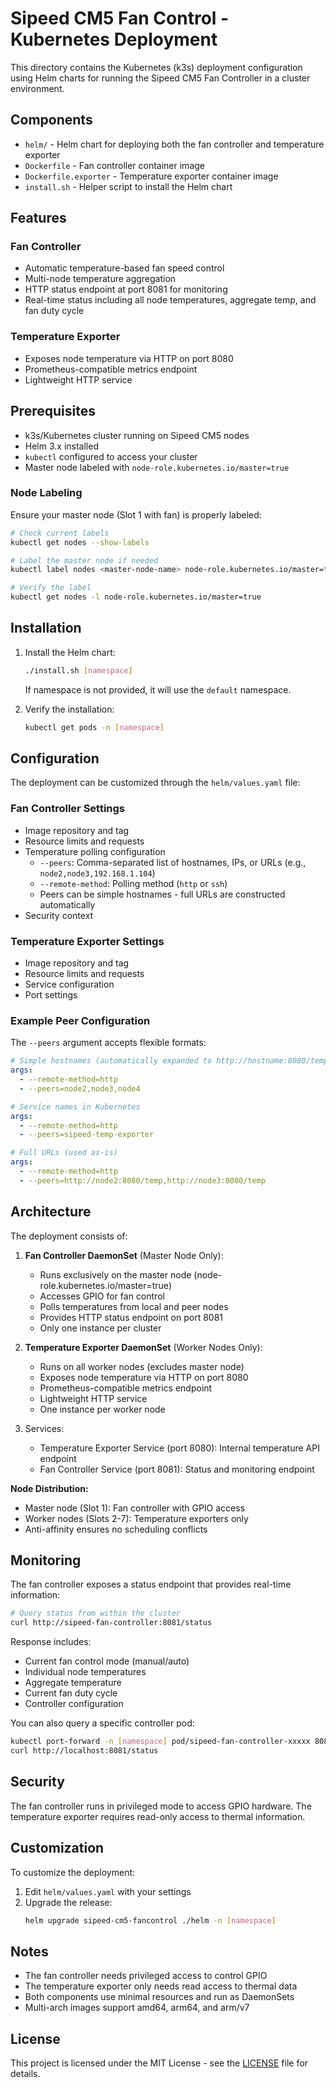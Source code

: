 # Sipeed CM5 Fan Control - Kubernetes Deployment

This directory contains the Kubernetes (k3s) deployment configuration using Helm charts for running the Sipeed CM5 Fan Controller in a cluster environment.

## Components

- `helm/` - Helm chart for deploying both the fan controller and temperature exporter
- `Dockerfile` - Fan controller container image
- `Dockerfile.exporter` - Temperature exporter container image
- `install.sh` - Helper script to install the Helm chart

## Features

### Fan Controller
- Automatic temperature-based fan speed control
- Multi-node temperature aggregation
- HTTP status endpoint at port 8081 for monitoring
- Real-time status including all node temperatures, aggregate temp, and fan duty cycle

### Temperature Exporter
- Exposes node temperature via HTTP on port 8080
- Prometheus-compatible metrics endpoint
- Lightweight HTTP service

## Prerequisites

- k3s/Kubernetes cluster running on Sipeed CM5 nodes
- Helm 3.x installed
- `kubectl` configured to access your cluster
- Master node labeled with `node-role.kubernetes.io/master=true`

### Node Labeling

Ensure your master node (Slot 1 with fan) is properly labeled:

```bash
# Check current labels
kubectl get nodes --show-labels

# Label the master node if needed
kubectl label nodes <master-node-name> node-role.kubernetes.io/master=true

# Verify the label
kubectl get nodes -l node-role.kubernetes.io/master=true
```

## Installation

1. Install the Helm chart:
   ```bash
   ./install.sh [namespace]
   ```
   If namespace is not provided, it will use the `default` namespace.

2. Verify the installation:
   ```bash
   kubectl get pods -n [namespace]
   ```

## Configuration

The deployment can be customized through the `helm/values.yaml` file:

### Fan Controller Settings
- Image repository and tag
- Resource limits and requests
- Temperature polling configuration
  - `--peers`: Comma-separated list of hostnames, IPs, or URLs (e.g., `node2,node3,192.168.1.104`)
  - `--remote-method`: Polling method (`http` or `ssh`)
  - Peers can be simple hostnames - full URLs are constructed automatically
- Security context

### Temperature Exporter Settings
- Image repository and tag
- Resource limits and requests
- Service configuration
- Port settings

### Example Peer Configuration

The `--peers` argument accepts flexible formats:
```yaml
# Simple hostnames (automatically expanded to http://hostname:8080/temp)
args:
  - --remote-method=http
  - --peers=node2,node3,node4

# Service names in Kubernetes
args:
  - --remote-method=http
  - --peers=sipeed-temp-exporter

# Full URLs (used as-is)
args:
  - --remote-method=http
  - --peers=http://node2:8080/temp,http://node3:8080/temp
```

## Architecture

The deployment consists of:
1. **Fan Controller DaemonSet** (Master Node Only):
   - Runs exclusively on the master node (node-role.kubernetes.io/master=true)
   - Accesses GPIO for fan control
   - Polls temperatures from local and peer nodes
   - Provides HTTP status endpoint on port 8081
   - Only one instance per cluster

2. **Temperature Exporter DaemonSet** (Worker Nodes Only):
   - Runs on all worker nodes (excludes master node)
   - Exposes node temperature via HTTP on port 8080
   - Prometheus-compatible metrics endpoint
   - Lightweight HTTP service
   - One instance per worker node

3. Services:
   - Temperature Exporter Service (port 8080): Internal temperature API endpoint
   - Fan Controller Service (port 8081): Status and monitoring endpoint

**Node Distribution:**
- Master node (Slot 1): Fan controller with GPIO access
- Worker nodes (Slots 2-7): Temperature exporters only
- Anti-affinity ensures no scheduling conflicts

## Monitoring

The fan controller exposes a status endpoint that provides real-time information:

```bash
# Query status from within the cluster
curl http://sipeed-fan-controller:8081/status
```

Response includes:
- Current fan control mode (manual/auto)
- Individual node temperatures
- Aggregate temperature
- Current fan duty cycle
- Controller configuration

You can also query a specific controller pod:
```bash
kubectl port-forward -n [namespace] pod/sipeed-fan-controller-xxxxx 8081:8081
curl http://localhost:8081/status
```

## Security

The fan controller runs in privileged mode to access GPIO hardware. The temperature exporter requires read-only access to thermal information.

## Customization

To customize the deployment:

1. Edit `helm/values.yaml` with your settings
2. Upgrade the release:
   ```bash
   helm upgrade sipeed-cm5-fancontrol ./helm -n [namespace]
   ```

## Notes

- The fan controller needs privileged access to control GPIO
- The temperature exporter only needs read access to thermal data
- Both components use minimal resources and run as DaemonSets
- Multi-arch images support amd64, arm64, and arm/v7

## License

This project is licensed under the MIT License - see the [LICENSE](../LICENSE) file for details.